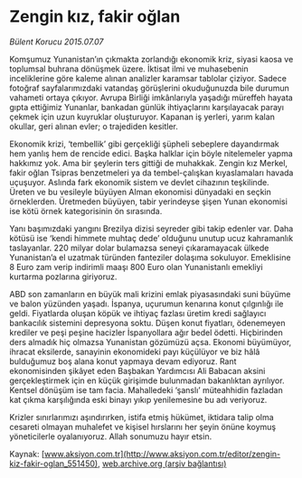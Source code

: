 # Zengin kız, fakir oğlan

*Bülent Korucu 2015.07.07*

<div class="pNewsDetailMainContent" itemprop="articleBody">
 <p>
  Komşumuz Yunanistan’ın çıkmakta zorlandığı ekonomik kriz, siyasi kaosa ve toplumsal buhrana dönüşmek üzere. İktisat ilmi ve muhasebenin inceliklerine göre kaleme alınan analizler karamsar tablolar çiziyor. Sadece fotoğraf sayfalarımızdaki vatandaş görüşlerini okuduğunuzda bile durumun vahameti ortaya çıkıyor. Avrupa Birliği imkânlarıyla yaşadığı müreffeh hayata gıpta ettiğimiz Yunanlar, bankadan günlük ihtiyaçlarını karşılayacak parayı çekmek için uzun kuyruklar oluşturuyor. Kapanan iş yerleri, yarım kalan okullar, geri alınan evler; o trajediden kesitler.
 </p>
 <p>
  Ekonomik krizi, ‘tembellik’ gibi gerçekliği şüpheli sebeplere dayandırmak hem yanlış hem de rencide edici. Başka halklar için böyle nitelemeler yapma hakkımız yok. Ama bir şeylerin ters gittiği de muhakkak. Zengin kız Merkel, fakir oğlan Tsipras benzetmeleri ya da tembel-çalışkan kıyaslamaları havada uçuşuyor. Aslında fark ekonomik sistem ve devlet cihazının teşkilinde. Üreten ve bu vesileyle büyüyen Alman ekonomisi dünyadaki en seçkin örneklerden. Üretmeden büyüyen, tabir yerindeyse şişen Yunan ekonomisi ise kötü örnek kategorisinin ön sırasında.
 </p>
 <p>
  Yanı başımızdaki yangını Brezilya dizisi seyreder gibi takip edenler var. Daha kötüsü ise ‘kendi himmete muhtaç dede’ olduğunu unutup ucuz kahramanlık taslayanlar. 220 milyar dolar bulamazsa seneyi çıkaramayacak ülkede Yunanistan’a el uzatmak türünden fanteziler dolaşıma sokuluyor. Emeklisine 8 Euro zam verip indirimli maaşı 800 Euro olan Yunanistanlı emekliyi kurtarma pozlarına giriyoruz.
 </p>
 <p>
  ABD son zamanların en büyük mali krizini emlak piyasasındaki suni büyüme ve balon yüzünden yaşadı. İspanya, uçurumun kenarına konut çılgınlığı ile geldi. Fiyatlarda oluşan köpük ve ihtiyaç fazlası üretim kredi sağlayıcı bankacılık sistemini depresyona soktu. Düşen konut fiyatları, ödenemeyen krediler ve peşi peşine hacizler İspanyollara ağır bedel ödetti. Hiçbirinden ders almadık hiç olmazsa Yunanistan gözümüzü açsa. Ekonomi büyümüyor, ihracat eksilerde, sanayinin ekonomideki payı küçülüyor ve biz hâlâ bulduğumuz boş alana konut yapmaya devam ediyoruz. Rant ekonomisinden şikâyet eden Başbakan Yardımcısı Ali Babacan aksini gerçekleştirmek için en küçük girişimde bulunmadan bakanlıktan ayrılıyor. Kentsel dönüşüm ise tam facia. Mahalledeki ‘şanslı’ müteahhidin fazladan kat çıkma karşılığında eski binayı yıkıp yenilemesine bu adı veriyoruz.
 </p>
 <p>
  Krizler sınırlarımızı aşındırırken, istifa etmiş hükümet, iktidara talip olma cesareti olmayan muhalefet ve kişisel hırslarını her şeyin önüne koymuş yöneticilerle oyalanıyoruz. Allah sonumuzu hayır etsin.
 </p>
</div>


Kaynak: [www.aksiyon.com.tr](http://www.aksiyon.com.tr/editor/zengin-kiz-fakir-oglan_551450), [web.archive.org (arşiv bağlantısı)](http://web.archive.org/web/20150728235607/http://www.aksiyon.com.tr/editor/zengin-kiz-fakir-oglan_551450)
